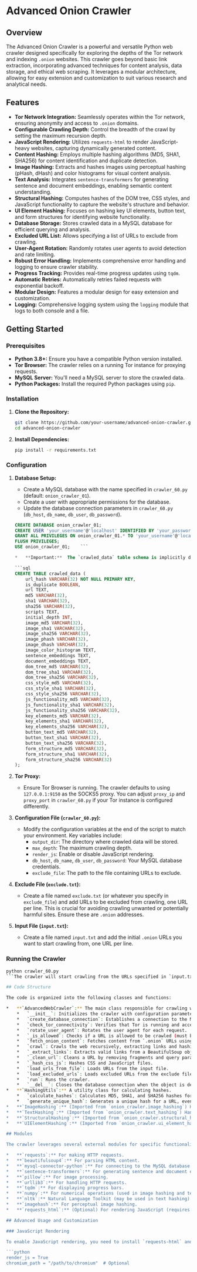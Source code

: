 # Advanced Onion Crawler

## Overview

The Advanced Onion Crawler is a powerful and versatile Python web crawler designed specifically for exploring the depths of the Tor network and indexing `.onion` websites. This crawler goes beyond basic link extraction, incorporating advanced techniques for content analysis, data storage, and ethical web scraping. It leverages a modular architecture, allowing for easy extension and customization to suit various research and analytical needs.

## Features

*   **Tor Network Integration:** Seamlessly operates within the Tor network, ensuring anonymity and access to `.onion` domains.
*   **Configurable Crawling Depth:** Control the breadth of the crawl by setting the maximum recursion depth.
*   **JavaScript Rendering:** Utilizes `requests-html` to render JavaScript-heavy websites, capturing dynamically generated content.
*   **Content Hashing:** Employs multiple hashing algorithms (MD5, SHA1, SHA256) for content identification and duplicate detection.
*   **Image Hashing:** Extracts and hashes images using perceptual hashing (pHash, dHash) and color histograms for visual content analysis.
*   **Text Analysis:** Integrates `sentence-transformers` for generating sentence and document embeddings, enabling semantic content understanding.
*   **Structural Hashing:** Computes hashes of the DOM tree, CSS styles, and JavaScript functionality to capture the website's structure and behavior.
*   **UI Element Hashing:** Focuses on hashing key UI elements, button text, and form structures for identifying website functionality.
*   **Database Storage:** Stores crawled data in a MySQL database for efficient querying and analysis.
*   **Excluded URL List:** Allows specifying a list of URLs to exclude from crawling.
*   **User-Agent Rotation:** Randomly rotates user agents to avoid detection and rate limiting.
*   **Robust Error Handling:** Implements comprehensive error handling and logging to ensure crawler stability.
*   **Progress Tracking:** Provides real-time progress updates using `tqdm`.
*   **Automatic Retries:** Automatically retries failed requests with exponential backoff.
*   **Modular Design:** Features a modular design for easy extension and customization.
*   **Logging:** Comprehensive logging system using the `logging` module that logs to both console and a file.

## Getting Started

### Prerequisites

*   **Python 3.8+:** Ensure you have a compatible Python version installed.
*   **Tor Browser:** The crawler relies on a running Tor instance for proxying requests.
*   **MySQL Server:** You'll need a MySQL server to store the crawled data.
*   **Python Packages:** Install the required Python packages using `pip`.

### Installation

1.  **Clone the Repository:**

    ```bash
    git clone https://github.com/your-username/advanced-onion-crawler.git
    cd advanced-onion-crawler
    ```

2.  **Install Dependencies:**

    ```bash
    pip install -r requirements.txt
    ```

### Configuration

1.  **Database Setup:**

    *   Create a MySQL database with the name specified in `crawler_60.py` (default: `onion_crawler_01`).
    *   Create a user with appropriate permissions for the database.
    *   Update the database connection parameters in `crawler_60.py` (`db_host`, `db_name`, `db_user`, `db_password`).

    ```sql
    CREATE DATABASE onion_crawler_01;
    CREATE USER 'your_username'@'localhost' IDENTIFIED BY 'your_password';
    GRANT ALL PRIVILEGES ON onion_crawler_01.* TO 'your_username'@'localhost';
    FLUSH PRIVILEGES;
    USE onion_crawler_01;    ```

    *   **Important:**  The `crawled_data` table schema is implicitly defined by the `INSERT` statement in `crawler_60.py`.  Ensure your MySQL server allows implicit table creation or create the table manually with appropriate column types and lengths.  A suggested table structure is included below:

    ```sql
    CREATE TABLE crawled_data (
        url_hash VARCHAR(32) NOT NULL PRIMARY KEY,
        is_duplicate BOOLEAN,
        url TEXT,
        md5 VARCHAR(32),
        sha1 VARCHAR(32),
        sha256 VARCHAR(32),
        scripts TEXT,
        initial_depth INT,
        image_md5 VARCHAR(32),
        image_sha1 VARCHAR(32),
        image_sha256 VARCHAR(32),
        image_phash VARCHAR(32),
        image_dhash VARCHAR(32),
        image_color_histogram TEXT,
        sentence_embeddings TEXT,
        document_embeddings TEXT,
        dom_tree_md5 VARCHAR(32),
        dom_tree_sha1 VARCHAR(32),
        dom_tree_sha256 VARCHAR(32),
        css_style_md5 VARCHAR(32),
        css_style_sha1 VARCHAR(32),
        css_style_sha256 VARCHAR(32),
        js_functionality_md5 VARCHAR(32),
        js_functionality_sha1 VARCHAR(32),
        js_functionality_sha256 VARCHAR(32),
        key_elements_md5 VARCHAR(32),
        key_elements_sha1 VARCHAR(32),
        key_elements_sha256 VARCHAR(32),
        button_text_md5 VARCHAR(32),
        button_text_sha1 VARCHAR(32),
        button_text_sha256 VARCHAR(32),
        form_structure_md5 VARCHAR(32),
        form_structure_sha1 VARCHAR(32),
        form_structure_sha256 VARCHAR(32)
    );
    ```

2.  **Tor Proxy:**

    *   Ensure Tor Browser is running. The crawler defaults to using `127.0.0.1:9150` as the SOCKS5 proxy.  You can adjust `proxy_ip` and `proxy_port` in `crawler_60.py` if your Tor instance is configured differently.

3.  **Configuration File (`crawler_60.py`):**

    *   Modify the configuration variables at the end of the script to match your environment.  Key variables include:
        *   `output_dir`: The directory where crawled data will be stored.
        *   `max_depth`: The maximum crawling depth.
        *   `render_js`: Enable or disable JavaScript rendering.
        *   `db_host`, `db_name`, `db_user`, `db_password`: Your MySQL database credentials.
        *   `exclude_file`: The path to the file containing URLs to exclude.

4.  **Exclude File (`exclude.txt`):**

    *   Create a file named `exclude.txt` (or whatever you specify in `exclude_file`) and add URLs to be excluded from crawling, one URL per line.  This is crucial for avoiding crawling unwanted or potentially harmful sites.  Ensure these are `.onion` addresses.

5.  **Input File (`input.txt`):**

    *   Create a file named `input.txt` and add the initial `.onion` URLs you want to start crawling from, one URL per line.

### Running the Crawler

```bash
python crawler_60.py
```The crawler will start crawling from the URLs specified in `input.txt`, following links up to the configured `max_depth`, and storing the extracted data in the MySQL database.  Progress will be displayed in the console using `tqdm`, and errors will be logged to both the console and `error.txt`.

## Code Structure

The code is organized into the following classes and functions:

*   **`AdvancedWebCrawler`:** The main class responsible for crawling websites.
    *   `__init__`: Initializes the crawler with configuration parameters.
    *   `create_database_connection`: Establishes a connection to the MySQL database.
    *   `check_tor_connectivity`: Verifies that Tor is running and accessible.
    *   `rotate_user_agent`: Rotates the user agent for each request.
    *   `_is_allowed`: Checks if a URL is allowed to be crawled (must be a `.onion` URL and not in the exclude list).
    *   `fetch_onion_content`: Fetches content from `.onion` URLs using `requests`.
    *   `crawl`: Crawls the web recursively, extracting links and hashing content.
    *   `_extract_links`: Extracts valid links from a BeautifulSoup object.
    *   `_clean_url`: Cleans a URL by removing fragments and query parameters.
    *   `_hash_css_js`: Hashes CSS and JavaScript files.
    *   `load_urls_from_file`: Loads URLs from the input file.
    *   `load_excluded_urls`: Loads excluded URLs from the exclude file.
    *   `run`: Runs the crawler.
    *   `__del__`: Closes the database connection when the object is destroyed.
*   **`HashingUtils`:** A utility class for calculating hashes.
    *   `calculate_hashes`: Calculates MD5, SHA1, and SHA256 hashes for content.
    *   `generate_unique_hash`: Generates a unique hash for a URL, even if it's a duplicate.
*   **`ImageHashing`:** (Imported from `onion_crawler.image_hashing`) Handles image hashing tasks.
*   **`TextHashing`:** (Imported from `onion_crawler.text_hashing`) Handles text hashing and embedding generation.
*   **`StructuralHashing`:** (Imported from `onion_crawler.structural_hashing`) Handles structural hashing of DOM, CSS, and JavaScript.
*   **`UIElementHashing`:** (Imported from `onion_crawler.ui_element_hashing`) Handles hashing of UI elements.

## Modules

The crawler leverages several external modules for specific functionalities:

*   **`requests`:** For making HTTP requests.
*   **`beautifulsoup4`:** For parsing HTML content.
*   **`mysql-connector-python`:** For connecting to the MySQL database.
*   **`sentence-transformers`:** For generating sentence and document embeddings.
*   **`pillow`:** For image processing.
*   **`urllib3`:** For handling HTTP requests.
*   **`tqdm`:** For displaying progress bars.
*   **`numpy`:** For numerical operations (used in image hashing and text embeddings).
*   **`nltk`:** Natural Language Toolkit (may be used in text hashing).
*   **`imagehash`:** For perceptual image hashing.
*   **`requests_html`:** (Optional) For rendering JavaScript (requires Chromium).

## Advanced Usage and Customization

### JavaScript Rendering

To enable JavaScript rendering, you need to install `requests-html` and optionally specify the path to a Chromium executable.  If no path is provided, `requests-html` will attempt to download Chromium automatically.  Enable JavaScript rendering by setting `render_js = True` in `crawler_60.py`.

```python
render_js = True
chromium_path = "/path/to/chromium"  # Optional
